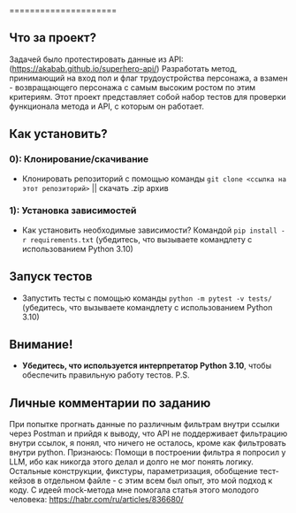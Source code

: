 =====================

**Что за проект?**
------------

Задачей было протестировать данные из API:(https://akabab.github.io/superhero-api/)
Разработать метод, принимающий на вход пол и флаг трудоустройства персонажа, а взамен - возвращающего персонажа с самым высоким ростом по этим критериям.
Этот проект представляет собой набор тестов для проверки функционала метода и API, с которым он работает.

**Как установить?**
------------

### 0): Клонирование/скачивание

* Клонировать репозиторий с помощью команды `git clone <ссылка на этот репозиторий>` || скачать .zip архив

### 1): Установка зависимостей

* Как установить необходимые зависимости? Командой `pip install -r requirements.txt` (убедитесь, что вызываете командлету с использованием Python 3.10)

**Запуск тестов**
------------

* Запустить тесты с помощью команды `python -m pytest -v tests/` (убедитесь, что вызываете командлету с использованием Python 3.10)

**Внимание!**
------------
* **Убедитесь, что используется интерпретатор Python 3.10**, чтобы обеспечить правильную работу тестов.
P.S.
 
**Личные комментарии по заданию**
------------
При попытке прогнать данные по различным фильтрам внутри ссылки через Postman и прийдя к выводу, что API не поддерживает фильтрацию внутри ссылок, я понял, что ничего не осталось, кроме как фильтровать внутри python.
Признаюсь: Помощи в построении фильтра я попросил у LLM, ибо как никогда этого делал и долго не мог понять логику.
Остальные конструкции, фикстуры, параметризация, обобщение тест-кейзов в отдельном файле - с этим всем был опыт, это мой подход к коду.
С идеей mock-метода мне помогала статья этого молодого человека: https://habr.com/ru/articles/836680/

